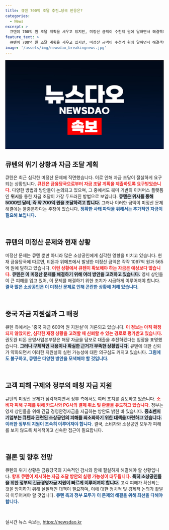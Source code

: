 ```yaml
---
title: 큐텐 700억 조달 추진…당국 반응은?
categories:
  - News
excerpt: >
  큐텐이 700억 원 조달 계획을 세우고 있지만, 미정산 금액이 수천억 원에 달하면서 해결책이 턱없이 부족하다는 우려가 커지고 있다. 정부는 소상공인 지원을 검토 중이며, 피해자들에 대한 대응이 지연되고 있어 긴급 대응이 시급한 상황이다.
feature_text: >
  큐텐이 700억 원 조달 계획을 세우고 있지만, 미정산 금액이 수천억 원에 달하면서 해결책이 턱없이 부족하다는 우려가 커지고 있다. 정부는 소상공인 지원을 검토 중이며, 피해자들에 대한 대응이 지연되고 있어 긴급 대응이 시급한 상황이다.
image: '/assets/img/newsdao_breakingnews.jpg'
---
```


<p><img src="/assets/img/newsdao_breakingnews.jpg" alt="firstkoreanews 속보" /></p>

<h2 data-ke-size="size26">큐텐의 위기 상황과 자금 조달 계획</h2>

<p data-ke-size="size16">큐텐은 최근 심각한 미정산 문제에 직면했습니다. 이로 인해 자금 조달이 절실하게 요구되는 상황입니다. <b><span style="color: #ee2323;">큐텐은 금융당국으로부터 자금 조달 계획을 제출하도록 요구받았습니다.</span></b> 다양한 방법과 방안들이 논의되고 있으며, 그 중에서도 북미 기반의 이커머스 플랫폼인 <b>위시</b>를 통한 자금 조달이 가장 두드러진 방법으로 보입니다. <b><span style="background-color: #21538527;">큐텐은 위시를 통해 5000만 달러, 즉 약 700억 원을 조달하려고 합니다.</span></b> 그러나 이러한 금액이 미정산 문제 해결에는 불충분하다는 주장이 있습니다. <b><span style="color: #1a5490;">정확한 사태 파악을 위해서는 추가적인 자금이 필요해 보입니다.</span></b></p>

<p data-ke-size="size16">&nbsp;</p>

<h2 data-ke-size="size26">큐텐의 미정산 문제와 현재 상황</h2>

<p data-ke-size="size16">미정산 문제는 큐텐 뿐만 아니라 많은 소상공인에게 심각한 영향을 미치고 있습니다. 현재 금융당국에 따르면, 티몬과 위메프에서 발생한 미정산 금액은 각각 1097억 원과 565억 원에 달하고 있습니다. <b><span style="color: #ee2323;">이런 상황에서 큐텐이 확보해야 하는 자금은 예상보다 많습니다.</span></b> <b><span style="background-color: #21538527;">큐텐은 이 미정산 문제를 해결하기 위해 여러 방안을 고려하고 있습니다.</span></b> 영세 상인들이 큰 피해를 입고 있어, 이 문제를 해결하기 위한 조치가 시급하게 이루어져야 합니다. <b><span style="color: #1a5490;">결국 많은 소상공인은 이 미정산 문제로 인해 곤란한 상황에 처해 있습니다.</span></b></p>

<p data-ke-size="size16">&nbsp;</p>

<h2 data-ke-size="size26">중국 자금 지원설과 그 배경</h2>

<p data-ke-size="size16">큐텐 측에서는 '중국 자금 600억 원 지원설'이 거론되고 있습니다. <b><span style="color: #ee2323;">이 정보는 아직 확정되지 않았지만, 심각한 재정 상황을 고려할 때 신뢰할 수 있는 경로로 평가받고 있습니다.</span></b> 권도완 티몬 운영사업본부장은 해당 자금을 담보로 대출을 추진하겠다는 입장을 표명했습니다. <b><span style="background-color: #21538527;">그러나 구체적인 내용이나 확실한 근거가 부족한 상황입니다.</span></b> 큐텐에 대한 신뢰가 약화되면서 이러한 지원설의 실현 가능성에 대한 의구심도 커지고 있습니다. <b><span style="color: #1a5490;">그럼에도 불구하고, 큐텐은 다양한 방안을 모색해야 할 것입니다.</span></b></p>

<p data-ke-size="size16">&nbsp;</p>

<h2 data-ke-size="size26">고객 피해 구제와 정부의 매칭 자금 지원</h2>

<p data-ke-size="size16">큐텐의 미정산 문제가 심각해지면서 정부 측에서도 여러 조치를 검토하고 있습니다. <b><span style="color: #ee2323;">소비자 피해 구제를 위해 카드사와 PG사의 결제 취소 및 환불을 유도하고 있습니다.</span></b> 정부는 영세 상인들을 위해 긴급 경영안정자금을 지급하는 방안도 밝힌 바 있습니다. <b><span style="background-color: #21538527;">중소벤처기업부는 큐텐과 관련된 소상공인의 피해를 최소화하기 위한 대책을 마련하고 있습니다.</span></b> <b><span style="color: #1a5490;">이러한 정부의 지원이 조속히 이루어져야 합니다.</span></b> 결국, 소비자와 소상공인 모두가 피해를 보지 않도록 체계적이고 신속한 접근이 필요합니다.</p>

<p data-ke-size="size16">&nbsp;</p>

<h2 data-ke-size="size26">결론 및 향후 전망</h2>

<p data-ke-size="size16">큐텐의 위기 상황은 금융당국의 지속적인 감시와 함께 절실하게 해결해야 할 상황입니다. <b><span style="color: #ee2323;">향후 큐텐이 제시하는 자금 조달 방안의 실행 가능성이 대두됩니다.</span></b> <b><span style="background-color: #21538527;">특히 소상공인들을 위한 정부의 긴급경영자금 지원이 빠르게 이루어져야 합니다.</span></b> 고객 피해가 확산되는 것을 방지하기 위해 실질적인 대책이 필요하며, 이에 대한 정치적 및 경제적 논의가 활발히 이루어져야 할 것입니다. <b><span style="color: #1a5490;">큐텐 측과 정부 모두가 이 문제의 해결을 위해 최선을 다해야 합니다.</span></b></p>

<p data-ke-size="size16">&nbsp;</p>
실시간 뉴스 속보는, <a href="https://newsdao.kr" rel="dofollow">https://newsdao.kr</a>


